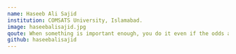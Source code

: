 ```yaml
---
name: Haseeb Ali Sajid
institution: COMSATS University, Islamabad.
image: haseebalisajid.jpg
qoute: When something is important enough, you do it even if the odds are not in your favor.
github: haseebalisajid
---
```

